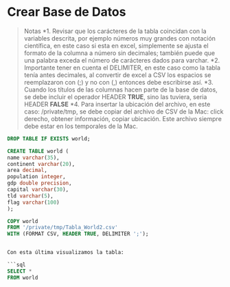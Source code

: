 

# Crear Base de Datos 

> Notas
>*1. Revisar que los carácteres de la tabla coincidan con la variables descrita, por ejemplo números muy grandes con notación científica, en este caso si esta en excel, simplemente se ajusta el formato de la columna a número sin decimales; también puede que una palabra exceda el número de carácteres dados para varchar.
>*2. Importante tener en cuenta el DELIMITER, en este caso como la tabla tenía antes decimales, al convertir de excel a CSV los espacios se reemplazaron con (;) y no con (,) entonces debe escribirse así. 
>*3. Cuando los títulos de las columnas hacen parte de la base de datos, se debe incluir el operador HEADER **TRUE**, sino las tuviera, seria HEADER **FALSE**
>*4. Para insertar la ubicación del archivo, en este caso: /private/tmp, se debe copiar del archivo de CSV de la Mac: click derecho, obtener información, copiar ubicación. Este archivo siempre debe estar en los temporales de la Mac.


```sql
DROP TABLE IF EXISTS world;

CREATE TABLE world (
name varchar(35),
continent varchar(20),
area decimal,
population integer,
gdp double precision,
capital varchar(30),
tld varchar(5),
flag varchar(100)
);

COPY world
FROM '/private/tmp/Tabla_World2.csv'
WITH (FORMAT CSV, HEADER TRUE, DELIMITER ';');


Con esta última visualizamos la tabla:

```sql
SELECT *
FROM world
````
